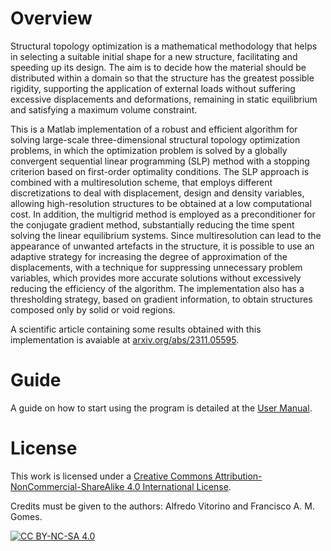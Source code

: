# Overview
Structural topology optimization is a mathematical methodology that helps in selecting a suitable initial shape for a new structure, facilitating and speeding up its design. The aim is to decide how the material should be distributed within a domain so that the structure has the greatest possible rigidity, supporting the application of external loads without suffering excessive displacements and deformations, remaining in static equilibrium and satisfying a maximum volume constraint.

This is a Matlab implementation of a robust and efficient algorithm for solving large-scale three-dimensional structural topology optimization problems, in which the optimization problem is solved by a globally convergent sequential linear programming (SLP) method with a stopping criterion based on first-order optimality conditions. The SLP approach is combined with a multiresolution scheme, that employs different discretizations to deal with displacement, design and density variables, allowing high-resolution structures to be obtained at a low computational cost. In addition, the multigrid method is employed as a preconditioner for the conjugate gradient method, substantially reducing the time spent solving the linear equilibrium systems. Since multiresolution can lead to the appearance of unwanted artefacts in the structure, it is possible to use an adaptive strategy for increasing the degree of approximation of the displacements, with a technique for suppressing unnecessary problem variables, which provides more accurate solutions without excessively reducing the efficiency of the algorithm. The implementation also has a thresholding strategy, based on gradient information, to obtain structures composed only by solid or void regions.

A scientific article containing some results obtained with this implementation is avaiable at [arxiv.org/abs/2311.05595](https://arxiv.org/abs/2311.05595).

# Guide
A guide on how to start using the program is detailed at the [User Manual](User-Manual-TopOptSLP3D.pdf). 

# License
This work is licensed under a [Creative Commons Attribution-NonCommercial-ShareAlike 4.0 International License][cc-by-nc-sa].

Credits must be given to the authors: Alfredo Vitorino and Francisco A. M. Gomes. 

[![CC BY-NC-SA 4.0][cc-by-nc-sa-image]][cc-by-nc-sa]

[cc-by-nc-sa]: http://creativecommons.org/licenses/by-nc-sa/4.0/
[cc-by-nc-sa-image]: https://licensebuttons.net/l/by-nc-sa/4.0/88x31.png
